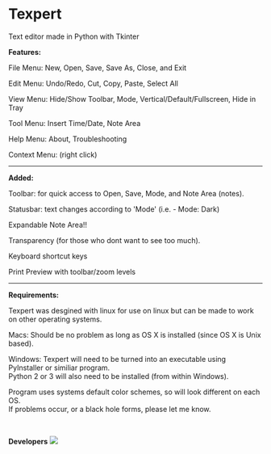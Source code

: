 # Texpert  
Text editor made in Python with Tkinter  
  
  
**Features:**

File Menu: New, Open, Save, Save As, Close, and Exit  

Edit Menu: Undo/Redo, Cut, Copy, Paste, Select All

View Menu: Hide/Show Toolbar, Mode, Vertical/Default/Fullscreen, Hide in Tray 

Tool Menu: Insert Time/Date, Note Area  

Help Menu: About, Troubleshooting  

Context Menu: (right click)


--------------------------------------------------------------------  

**Added:** 

Toolbar: for quick access to Open, Save, Mode, and Note Area (notes).  

Statusbar: text changes according to 'Mode' (i.e. - Mode: Dark)

Expandable Note Area!!  

Transparency (for those who dont want to see too much).

Keyboard shortcut keys

Print Preview with toolbar/zoom levels  


--------------------------------------------------------------------
**Requirements:**  

Texpert was desgined with linux for use on linux but can be made to work on other operating systems.  

Macs: Should be no problem as long as OS X is installed (since OS X is Unix based).

Windows: Texpert will need to be turned into an executable using PyInstaller or similiar program.  
Python 2 or 3 will also need to be installed (from within Windows).  

Program uses systems default color schemes, so will look different on each OS.  
If problems occur, or a black hole forms, please let me know.  

<br>  


**Developers**
<a href="https://github.com/linuxlawson/texpert/graphs/contributors">
  <img src="https://contributors-img.web.app/image?repo=linuxlawson/texpert" />
</a>







